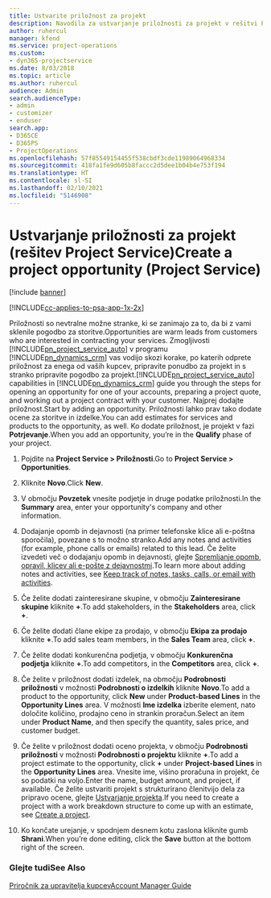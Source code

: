 ```yaml
---
title: Ustvarite priložnost za projekt
description: Navodila za ustvarjanje priložnosti za projekt v rešitvi Project Service
author: ruhercul
manager: kfend
ms.service: project-operations
ms.custom:
- dyn365-projectservice
ms.date: 8/03/2018
ms.topic: article
ms.author: ruhercul
audience: Admin
search.audienceType:
- admin
- customizer
- enduser
search.app:
- D365CE
- D365PS
- ProjectOperations
ms.openlocfilehash: 57f85549154455f538cbdf3cde11989064968334
ms.sourcegitcommit: 418fa1fe9d605b8faccc2d5dee1b04b4e753f194
ms.translationtype: HT
ms.contentlocale: sl-SI
ms.lasthandoff: 02/10/2021
ms.locfileid: "5146908"
---
```

# <a name="create-a-project-opportunity-project-service"></a><span data-ttu-id="937a9-103">Ustvarjanje priložnosti za projekt (rešitev Project Service)</span><span class="sxs-lookup"><span data-stu-id="937a9-103">Create a project opportunity (Project Service)</span></span>

[!include [banner](../includes/psa-now-project-operations.md)]

[!INCLUDE[cc-applies-to-psa-app-1x-2x](../includes/cc-applies-to-psa-app-1x-2x.md)]

<span data-ttu-id="937a9-104">Priložnosti so nevtralne možne stranke, ki se zanimajo za to, da bi z vami sklenile pogodbo za storitve.</span><span class="sxs-lookup"><span data-stu-id="937a9-104">Opportunities are warm leads from customers who are interested in contracting your services.</span></span> <span data-ttu-id="937a9-105">Zmogljivosti [!INCLUDE[pn_project_service_auto](../includes/pn-project-service-auto.md)] v programu [!INCLUDE[pn_dynamics_crm](../includes/pn-dynamics-crm.md)] vas vodijo skozi korake, po katerih odprete priložnost za enega od vaših kupcev, pripravite ponudbo za projekt in s stranko pripravite pogodbo za projekt.</span><span class="sxs-lookup"><span data-stu-id="937a9-105">[!INCLUDE[pn_project_service_auto](../includes/pn-project-service-auto.md)] capabilities in [!INCLUDE[pn_dynamics_crm](../includes/pn-dynamics-crm.md)] guide you through the steps for opening an opportunity for one of your accounts, preparing a project quote, and working out a project contract with your customer.</span></span> <span data-ttu-id="937a9-106">Najprej dodajte priložnost.</span><span class="sxs-lookup"><span data-stu-id="937a9-106">Start by adding an opportunity.</span></span> <span data-ttu-id="937a9-107">Priložnosti lahko prav tako dodate ocene za storitve in izdelke.</span><span class="sxs-lookup"><span data-stu-id="937a9-107">You can add estimates for services and products to the opportunity, as well.</span></span> <span data-ttu-id="937a9-108">Ko dodate priložnost, je projekt v fazi **Potrjevanje**.</span><span class="sxs-lookup"><span data-stu-id="937a9-108">When you add an opportunity, you’re in the **Qualify** phase of your project.</span></span>  
  
1.  <span data-ttu-id="937a9-109">Pojdite na **Project Service > Priložnosti**.</span><span class="sxs-lookup"><span data-stu-id="937a9-109">Go to **Project Service > Opportunities**.</span></span>  
  
2.  <span data-ttu-id="937a9-110">Kliknite **Novo**.</span><span class="sxs-lookup"><span data-stu-id="937a9-110">Click **New**.</span></span>  
  
3.  <span data-ttu-id="937a9-111">V območju **Povzetek** vnesite podjetje in druge podatke priložnosti.</span><span class="sxs-lookup"><span data-stu-id="937a9-111">In the **Summary** area, enter your opportunity's company and other information.</span></span>  
  
4.  <span data-ttu-id="937a9-112">Dodajanje opomb in dejavnosti (na primer telefonske klice ali e-poštna sporočila), povezane s to možno stranko.</span><span class="sxs-lookup"><span data-stu-id="937a9-112">Add any notes and activities (for example, phone calls or emails) related to this lead.</span></span> <span data-ttu-id="937a9-113">Če želite izvedeti več o dodajanju opomb in dejavnosti, glejte [Spremljanje opomb, opravil, klicev ali e-pošte z dejavnostmi](https://docs.microsoft.com/dynamics365/customerengagement/on-premises/basics/work-with-activities).</span><span class="sxs-lookup"><span data-stu-id="937a9-113">To learn more about adding notes and activities, see [Keep track of notes, tasks, calls, or email with activities](https://docs.microsoft.com/dynamics365/customerengagement/on-premises/basics/work-with-activities).</span></span>  
  
5.  <span data-ttu-id="937a9-114">Če želite dodati zainteresirane skupine, v območju **Zainteresirane skupine** kliknite **+**.</span><span class="sxs-lookup"><span data-stu-id="937a9-114">To add stakeholders, in the **Stakeholders** area, click **+**.</span></span>  
  
6.  <span data-ttu-id="937a9-115">Če želite dodati člane ekipe za prodajo, v območju **Ekipa za prodajo** kliknite **+**.</span><span class="sxs-lookup"><span data-stu-id="937a9-115">To add sales team members, in the **Sales Team** area, click **+**.</span></span>  
  
7.  <span data-ttu-id="937a9-116">Če želite dodati konkurenčna podjetja, v območju **Konkurenčna podjetja** kliknite **+**.</span><span class="sxs-lookup"><span data-stu-id="937a9-116">To add competitors, in the **Competitors** area, click **+**.</span></span>  
  
8.  <span data-ttu-id="937a9-117">Če želite v priložnost dodati izdelek, na območju **Podrobnosti priložnosti** v možnosti **Podrobnosti o izdelkih** kliknite **Novo**.</span><span class="sxs-lookup"><span data-stu-id="937a9-117">To add a product to the opportunity, click **New** under **Product-based Lines** in the **Opportunity Lines** area.</span></span> <span data-ttu-id="937a9-118">V možnosti **Ime izdelka** izberite element, nato določite količino, prodajno ceno in strankin proračun.</span><span class="sxs-lookup"><span data-stu-id="937a9-118">Select an item under **Product Name**, and then specify the quantity, sales price, and customer budget.</span></span>  
  
9. <span data-ttu-id="937a9-119">Če želite v priložnost dodati oceno projekta, v območju **Podrobnosti priložnosti** v možnosti **Podrobnosti o projektu** kliknite **+**.</span><span class="sxs-lookup"><span data-stu-id="937a9-119">To add a project estimate to the opportunity, click **+** under **Project-based Lines** in the **Opportunity Lines** area.</span></span> <span data-ttu-id="937a9-120">Vnesite ime, višino proračuna in projekt, če so podatki na voljo.</span><span class="sxs-lookup"><span data-stu-id="937a9-120">Enter the name, budget amount, and project, if available.</span></span> <span data-ttu-id="937a9-121">Če želite ustvariti projekt s strukturirano členitvijo dela za pripravo ocene, glejte [Ustvarjanje projekta](../psa/create-project.md).</span><span class="sxs-lookup"><span data-stu-id="937a9-121">If you need to create a project with a work breakdown structure to come up with an estimate, see [Create a project](../psa/create-project.md).</span></span>  
  
10. <span data-ttu-id="937a9-122">Ko končate urejanje, v spodnjem desnem kotu zaslona kliknite gumb **Shrani**.</span><span class="sxs-lookup"><span data-stu-id="937a9-122">When you’re done editing, click the **Save** button at the bottom right of the screen.</span></span>  
  
### <a name="see-also"></a><span data-ttu-id="937a9-123">Glejte tudi</span><span class="sxs-lookup"><span data-stu-id="937a9-123">See Also</span></span>  
 [<span data-ttu-id="937a9-124">Priročnik za upravitelja kupcev</span><span class="sxs-lookup"><span data-stu-id="937a9-124">Account Manager Guide</span></span>](../psa/account-manager-guide.md)

